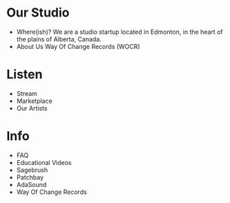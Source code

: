 # Our Studio
  - Where(ish)?
We are a studio startup located in Edmonton, in the heart of the plains of Alberta, Canada.
  - About Us
Way Of Change Records (WOCR)
  
# Listen
  - Stream
  - Marketplace
  - Our Artists
  
# Info
  - FAQ
  - Educational Videos
  - Sagebrush
  - Patchbay
  - AdaSound
  - Way Of Change Records

